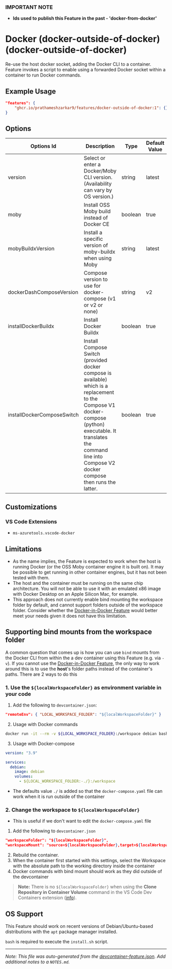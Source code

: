 ### **IMPORTANT NOTE**
- **Ids used to publish this Feature in the past - 'docker-from-docker'**

# Docker (docker-outside-of-docker) (docker-outside-of-docker)

Re-use the host docker socket, adding the Docker CLI to a container. Feature invokes a script to enable using a forwarded Docker socket within a container to run Docker commands.

## Example Usage

```json
"features": {
    "ghcr.io/prathameshzarkar9/features/docker-outside-of-docker:1": {}
}
```

## Options

| Options Id | Description | Type | Default Value |
|-----|-----|-----|-----|
| version | Select or enter a Docker/Moby CLI version. (Availability can vary by OS version.) | string | latest |
| moby | Install OSS Moby build instead of Docker CE | boolean | true |
| mobyBuildxVersion | Install a specific version of moby-buildx when using Moby | string | latest |
| dockerDashComposeVersion | Compose version to use for docker-compose (v1 or v2 or none) | string | v2 |
| installDockerBuildx | Install Docker Buildx | boolean | true |
| installDockerComposeSwitch | Install Compose Switch (provided docker compose is available) which is a replacement to the Compose V1 docker-compose (python) executable. It translates the command line into Compose V2 docker compose then runs the latter. | boolean | true |

## Customizations

### VS Code Extensions

- `ms-azuretools.vscode-docker`

## Limitations

- As the name implies, the Feature is expected to work when the host is running Docker (or the OSS Moby container engine it is built on). It may be possible to get running in other container engines, but it has not been tested with them.
- The host and the container must be running on the same chip architecture. You will not be able to use it with an emulated x86 image with Docker Desktop on an Apple Silicon Mac, for example.
- This approach does not currently enable bind mounting the workspace folder by default, and cannot support folders outside of the workspace folder. Consider whether the [Docker-in-Docker Feature](../docker-in-docker) would better meet your needs given it does not have this limitation.

## Supporting bind mounts from the workspace folder

A common question that comes up is how you can use `bind` mounts from the Docker CLI from within the a dev container using this Feature (e.g. via `-v`). If you cannot use the [Docker-in-Docker Feature](../docker-in-docker), the only way to work around this is to use the **host**'s folder paths instead of the container's paths. There are 2 ways to do this

### 1. Use the `${localWorkspaceFolder}` as environment variable in your code

1. Add the following to `devcontainer.json`:

```json
"remoteEnv": { "LOCAL_WORKSPACE_FOLDER": "${localWorkspaceFolder}" }
```

2. Usage with Docker commands

```bash
docker run -it --rm -v ${LOCAL_WORKSPACE_FOLDER}:/workspace debian bash
```

3. Usage with Docker-compose

```yaml
version: "3.9"

services:
  debian:
    image: debian
    volumes:
      - ${LOCAL_WORKSPACE_FOLDER:-./}:/workspace
```

- The defaults value `./` is added so that the `docker-compose.yaml` file can work when it is run outside of the container

### 2. Change the workspace to `${localWorkspaceFolder}`

- This is useful if we don't want to edit the `docker-compose.yaml` file

1. Add the following to `devcontainer.json`

```json
"workspaceFolder": "${localWorkspaceFolder}",
"workspaceMount": "source=${localWorkspaceFolder},target=${localWorkspaceFolder},type=bind"
```

2. Rebuild the container.
3. When the container first started with this settings, select the Workspace with the absolute path to the working directory inside the container
4. Docker commands with bind mount should work as they did outside of the devcontainer

> **Note:** There is no `${localWorkspaceFolder}` when using the **Clone Repository in Container Volume** command in the VS Code Dev Containers extension ([info](https://github.com/microsoft/vscode-remote-release/issues/6160#issuecomment-1014701007)).


## OS Support

This Feature should work on recent versions of Debian/Ubuntu-based distributions with the `apt` package manager installed.

`bash` is required to execute the `install.sh` script.


---

_Note: This file was auto-generated from the [devcontainer-feature.json](https://github.com/prathameshzarkar9/features/blob/main/src/docker-outside-of-docker/devcontainer-feature.json).  Add additional notes to a `NOTES.md`._
